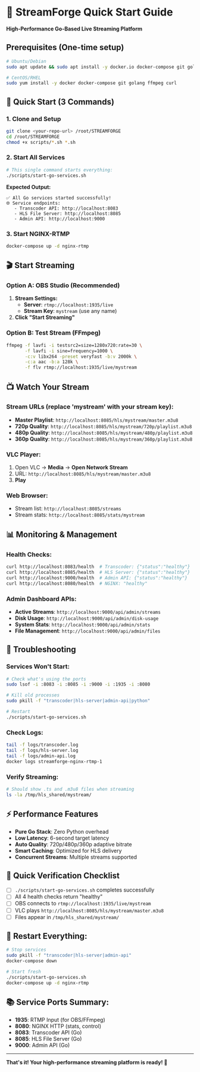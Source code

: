 # 🚀 StreamForge Quick Start Guide

**High-Performance Go-Based Live Streaming Platform**

## Prerequisites (One-time setup)
```bash
# Ubuntu/Debian
sudo apt update && sudo apt install -y docker.io docker-compose git golang-go ffmpeg curl

# CentOS/RHEL
sudo yum install -y docker docker-compose git golang ffmpeg curl
```

## 🎯 Quick Start (3 Commands)

### 1. Clone and Setup
```bash
git clone <your-repo-url> /root/STREAMFORGE
cd /root/STREAMFORGE
chmod +x scripts/*.sh *.sh
```

### 2. Start All Services
```bash
# This single command starts everything:
./scripts/start-go-services.sh
```
**Expected Output:**
```
✅ All Go services started successfully!
🌐 Service endpoints:
   - Transcoder API: http://localhost:8083
   - HLS File Server: http://localhost:8085  
   - Admin API: http://localhost:9000
```

### 3. Start NGINX-RTMP
```bash
docker-compose up -d nginx-rtmp
```

## 🎬 Start Streaming

### Option A: OBS Studio (Recommended)
1. **Stream Settings:**
   - **Server**: `rtmp://localhost:1935/live`
   - **Stream Key**: `mystream` (use any name)
2. **Click "Start Streaming"**

### Option B: Test Stream (FFmpeg)
```bash
ffmpeg -f lavfi -i testsrc2=size=1280x720:rate=30 \
       -f lavfi -i sine=frequency=1000 \
       -c:v libx264 -preset veryfast -b:v 2000k \
       -c:a aac -b:a 128k \
       -f flv rtmp://localhost:1935/live/mystream
```

## 📺 Watch Your Stream

### Stream URLs (replace 'mystream' with your stream key):
- **Master Playlist**: `http://localhost:8085/hls/mystream/master.m3u8`
- **720p Quality**: `http://localhost:8085/hls/mystream/720p/playlist.m3u8`
- **480p Quality**: `http://localhost:8085/hls/mystream/480p/playlist.m3u8`
- **360p Quality**: `http://localhost:8085/hls/mystream/360p/playlist.m3u8`

### VLC Player:
1. Open VLC → **Media** → **Open Network Stream**
2. URL: `http://localhost:8085/hls/mystream/master.m3u8`
3. **Play**

### Web Browser:
- Stream list: `http://localhost:8085/streams`
- Stream stats: `http://localhost:8085/stats/mystream`

## 📊 Monitoring & Management

### Health Checks:
```bash
curl http://localhost:8083/health  # Transcoder: {"status":"healthy"}
curl http://localhost:8085/health  # HLS Server: {"status":"healthy"}  
curl http://localhost:9000/health  # Admin API: {"status":"healthy"}
curl http://localhost:8080/health  # NGINX: "healthy"
```

### Admin Dashboard APIs:
- **Active Streams**: `http://localhost:9000/api/admin/streams`
- **Disk Usage**: `http://localhost:9000/api/admin/disk-usage`
- **System Stats**: `http://localhost:9000/api/admin/stats`
- **File Management**: `http://localhost:9000/api/admin/files`

## 🔧 Troubleshooting

### Services Won't Start:
```bash
# Check what's using the ports
sudo lsof -i :8083 -i :8085 -i :9000 -i :1935 -i :8080

# Kill old processes
sudo pkill -f "transcoder|hls-server|admin-api|python"

# Restart
./scripts/start-go-services.sh
```

### Check Logs:
```bash
tail -f logs/transcoder.log
tail -f logs/hls-server.log
tail -f logs/admin-api.log
docker logs streamforge-nginx-rtmp-1
```

### Verify Streaming:
```bash
# Should show .ts and .m3u8 files when streaming
ls -la /tmp/hls_shared/mystream/
```

## ⚡ Performance Features

- **Pure Go Stack**: Zero Python overhead
- **Low Latency**: 6-second target latency
- **Auto Quality**: 720p/480p/360p adaptive bitrate
- **Smart Caching**: Optimized for HLS delivery
- **Concurrent Streams**: Multiple streams supported

## 🎯 Quick Verification Checklist

- [ ] `./scripts/start-go-services.sh` completes successfully
- [ ] All 4 health checks return "healthy"  
- [ ] OBS connects to `rtmp://localhost:1935/live/mystream`
- [ ] VLC plays `http://localhost:8085/hls/mystream/master.m3u8`
- [ ] Files appear in `/tmp/hls_shared/mystream/`

## 🔄 Restart Everything:
```bash
# Stop services
sudo pkill -f "transcoder|hls-server|admin-api"
docker-compose down

# Start fresh
./scripts/start-go-services.sh
docker-compose up -d nginx-rtmp
```

## 📚 Service Ports Summary:
- **1935**: RTMP Input (for OBS/FFmpeg)
- **8080**: NGINX HTTP (stats, control)
- **8083**: Transcoder API (Go)
- **8085**: HLS File Server (Go)
- **9000**: Admin API (Go)

---
**That's it! Your high-performance streaming platform is ready! 🎉**